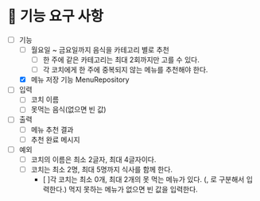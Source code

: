 # 📝 기능 요구 사항

- [ ] 기능
    - [ ] 월요일 ~ 금요일까지 음식을 카테고리 별로 추천
        - [ ] 한 주에 같은 카테고리는 최대 2회까지만 고를 수 있다.
        - [ ] 각 코치에게 한 주에 중복되지 않는 메뉴를 추천해야 한다.
    - [x] 메뉴 저장 기능 MenuRepository

- [ ] 입력
    - [ ] 코치 이름
    - [ ] 못먹는 음식(없으면 빈 값)

- [ ] 출력
    - [ ] 메뉴 추천 결과
    - [ ] 추천 완료 메시지

- [ ] 예외
    - [ ] 코치의 이름은 최소 2글자, 최대 4글자이다.
    - [ ] 코치는 최소 2명, 최대 5명까지 식사를 함께 한다.
      - [ ]각 코치는 최소 0개, 최대 2개의 못 먹는 메뉴가 있다. (, 로 구분해서 입력한다.)
      먹지 못하는 메뉴가 없으면 빈 값을 입력한다.
